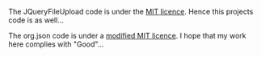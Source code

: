 The JQueryFileUpload code is under the [MIT licence](http://opensource.org/licenses/MIT). 
Hence this projects code is as well...

The org.json code is under a [modified MIT licence](http://www.json.org/license.html). 
I hope that my work here complies with "Good"...